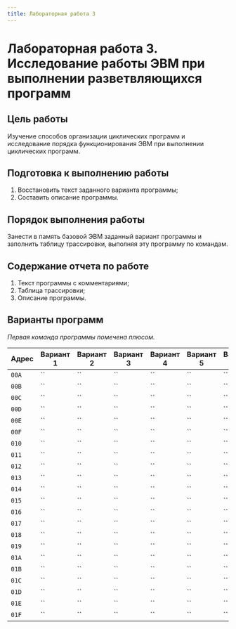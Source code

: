 ```yaml
---
title: Лабораторная работа 3
---
```


# Лабораторная работа 3. Исследование работы ЭВМ при выполнении разветвляющихся программ

## Цель работы

Изучение способов организации циклических программ и исследование порядка функционирования ЭВМ при выполнении циклических программ.

## Подготовка к выполнению работы

1. Восстановить текст заданного варианта программы;
2. Составить описание программы.

## Порядок выполнения работы

Занести в память базовой ЭВМ заданный вариант программы и заполнить таблицу трассировки, выполняя эту программу по командам.

## Содержание отчета по работе

1. Текст программы с комментариями;
2. Таблица трассировки;
3. Описание программы.

## Варианты программ

*Первая команда программы помечена плюсом.*

| Адрес | Вариант 1 | Вариант 2 | Вариант 3 | Вариант 4 | Вариант 5 | Вариант 6 |
|-------|-----------|-----------|-----------|-----------|-----------|-----------|
| `00A` | ``        | ``        | ``        | ``        | ``        | ``        |
| `00B` | ``        | ``        | ``        | ``        | ``        | ``        |
| `00C` | ``        | ``        | ``        | ``        | ``        | ``        |
| `00D` | ``        | ``        | ``        | ``        | ``        | ``        |
| `00E` | ``        | ``        | ``        | ``        | ``        | ``        |
| `00F` | ``        | ``        | ``        | ``        | ``        | ``        |
| `010` | ``        | ``        | ``        | ``        | ``        | ``        |
| `011` | ``        | ``        | ``        | ``        | ``        | ``        |
| `012` | ``        | ``        | ``        | ``        | ``        | ``        |
| `013` | ``        | ``        | ``        | ``        | ``        | ``        |
| `014` | ``        | ``        | ``        | ``        | ``        | ``        |
| `015` | ``        | ``        | ``        | ``        | ``        | ``        |
| `016` | ``        | ``        | ``        | ``        | ``        | ``        |
| `017` | ``        | ``        | ``        | ``        | ``        | ``        |
| `018` | ``        | ``        | ``        | ``        | ``        | ``        |
| `019` | ``        | ``        | ``        | ``        | ``        | ``        |
| `01A` | ``        | ``        | ``        | ``        | ``        | ``        |
| `01B` | ``        | ``        | ``        | ``        | ``        | ``        |
| `01C` | ``        | ``        | ``        | ``        | ``        | ``        |
| `01D` | ``        | ``        | ``        | ``        | ``        | ``        |
| `01E` | ``        | ``        | ``        | ``        | ``        | ``        |
| `01F` | ``        | ``        | ``        | ``        | ``        | ``        |

